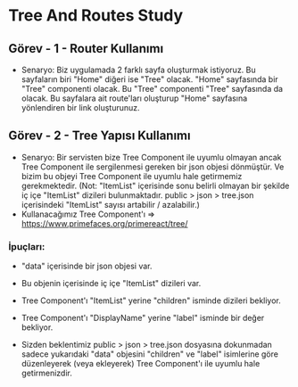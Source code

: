 # Tree And Routes Study

## Görev - 1 - Router Kullanımı

- Senaryo: Biz uygulamada 2 farklı sayfa oluşturmak istiyoruz. Bu sayfaların biri "Home" diğeri ise "Tree" olacak. "Home" sayfasında bir "Tree" componenti olacak. Bu "Tree" componenti "Tree" sayfasında da olacak. Bu sayfalara ait route'ları oluşturup "Home" sayfasına yönlendiren bir link oluşturunuz.

## Görev - 2 - Tree Yapısı Kullanımı

- Senaryo: Bir servisten bize Tree Component ile uyumlu olmayan ancak Tree Component ile sergilenmesi gereken bir json objesi dönmüştür. Ve bizim bu objeyi Tree Component ile uyumlu hale getirmemiz gerekmektedir. (Not: "ItemList" içerisinde sonu belirli olmayan bir şekilde iç içe "ItemList" dizileri bulunmaktadır. public > json > tree.json içerisindeki "ItemList" sayısı artabilir / azalabilir.)
- Kullanacağımız Tree Component'ı => https://www.primefaces.org/primereact/tree/

### İpuçları:

- "data" içerisinde bir json objesi var.
- Bu objenin içerisinde iç içe "ItemList" dizileri var.
- Tree Component'ı "ItemList" yerine "children" isminde dizileri bekliyor.
- Tree Component'ı "DisplayName" yerine "label" isminde bir değer bekliyor.

- Sizden beklentimiz public > json > tree.json dosyasına dokunmadan sadece yukarıdaki "data" objesini "children" ve "label" isimlerine göre düzenleyerek (veya ekleyerek) Tree Component'ı ile uyumlu hale getirmenizdir.
